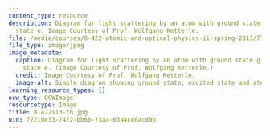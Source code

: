 ```yaml
---
content_type: resource
description: Diagram for light scattering by an atom with ground state g and excited
  state e. Image Courtesy of Prof. Wolfgang Ketterle.
file: /media/courses/8-422-atomic-and-optical-physics-ii-spring-2013/7721de337472bb6b73aa63a4ce8acd9b_8-422s13-th.jpg
file_type: image/jpeg
image_metadata:
  caption: Diagram for light scattering by an atom with ground state g and excited
    state e. (Image Courtesy of Prof. Wolfgang Ketterle.)
  credit: Image Courtesy of Prof. Wolfgang Ketterle.
  image-alt: Simple diagram showing ground state, excited state and atom moving.
learning_resource_types: []
ocw_type: OCWImage
resourcetype: Image
title: 8-422s13-th.jpg
uid: 7721de33-7472-bb6b-73aa-63a4ce8acd9b
---
```

